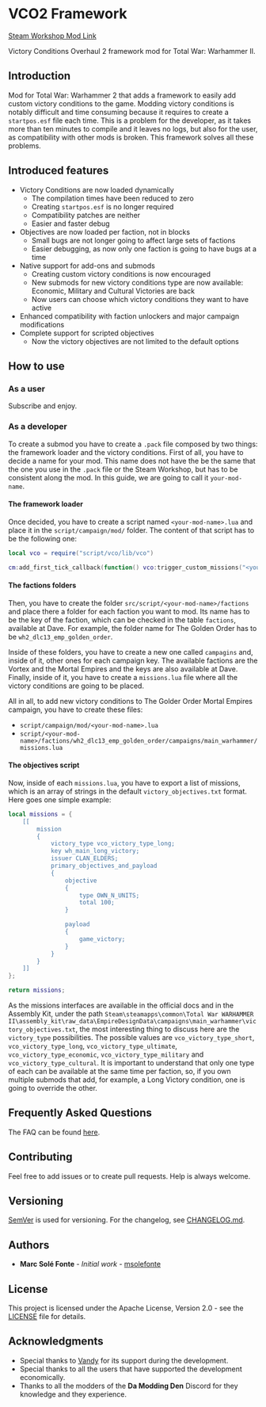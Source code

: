 # VCO2 Framework

[Steam Workshop Mod Link](#)

Victory Conditions Overhaul 2 framework mod for Total War: Warhammer II.

## Introduction

Mod for Total War: Warhammer 2 that adds a framework to easily add custom victory conditions to the game. Modding 
victory conditions is notably difficult and time consuming because it requires to create a `startpos.esf` file each 
time. This is a problem for the developer, as it takes more than ten minutes to compile and it leaves no logs, but also 
for the user, as compatibility with other mods is broken. This framework solves all these problems.

## Introduced features

* Victory Conditions are now loaded dynamically
    * The compilation times have been reduced to zero
    * Creating `startpos.esf` is no longer required
    * Compatibility patches are neither
    * Easier and faster debug
* Objectives are now loaded per faction, not in blocks
    * Small bugs are not longer going to affect large sets of factions
    * Easier debugging, as now only one faction is going to have bugs at a time
* Native support for add-ons and submods
    * Creating custom victory conditions is now encouraged
    * New submods for new victory conditions type are now available: Economic, Military and Cultural Victories are back
    * Now users can choose which victory conditions they want to have active
* Enhanced compatibility with faction unlockers and major campaign modifications
* Complete support for scripted objectives
    * Now the victory objectives are not limited to the default options
    
## How to use

### As a user

Subscribe and enjoy.

### As a developer

To create a submod you have to create a `.pack` file composed by two things: the framework loader and the victory 
conditions. First of all, you have to decide a name for your mod. This name does not have the be the same that the
one you use in the `.pack` file or the Steam Workshop, but has to be consistent along the mod. In this guide, we are 
going to call it `your-mod-name`.

#### The framework loader

Once decided, you have to create a script named `<your-mod-name>.lua` and place it in the `script/campaign/mod/` folder.
The content of that script has to be the following one:

```lua
local vco = require("script/vco/lib/vco")

cm:add_first_tick_callback(function() vco:trigger_custom_missions("<your-mod-name>") end);
```

#### The factions folders

Then, you have to create the folder `src/script/<your-mod-name>/factions` and place there a folder for each faction you 
want to mod. Its name has to be the key of the faction, which can be checked in the table `factions`, available at Dave.
For example, the folder name for The Golden Order has to be `wh2_dlc13_emp_golden_order`.

Inside of these folders, you have to create a new one called `campagins` and, inside of it, other ones for each campaign
key. The available factions are the Vortex and the Mortal Empires and the keys are also available at Dave. Finally, 
inside of it, you have to create a `missions.lua` file where all the victory conditions are going to be placed.

All in all, to add new victory conditions to The Golder Order Mortal Empires campaign, you have to create these files:

* `script/campaign/mod/<your-mod-name>.lua`
* `script/<your-mod-name>/factions/wh2_dlc13_emp_golden_order/campaigns/main_warhammer/missions.lua`

#### The objectives script

Now, inside of each `missions.lua`, you have to export a list of missions, which is an array of strings in the default
`victory_objectives.txt` format. Here goes one simple example:

```lua
local missions = {
    [[
 		mission
		{
			victory_type vco_victory_type_long;
			key wh_main_long_victory;
			issuer CLAN_ELDERS;
			primary_objectives_and_payload
			{
				objective
				{
					type OWN_N_UNITS;
					total 100;
				}

				payload
				{
					game_victory;
				}
			}
		}
    ]]
};

return missions;
```

As the missions interfaces are available in the official docs and in the Assembly Kit, under the path 
`Steam\steamapps\common\Total War WARHAMMER II\assembly_kit\raw_data\EmpireDesignData\campaigns\main_warhammer\victory_objectives.txt`,
the most interesting thing to discuss here are the `victory_type` possibilities. The possible values are 
`vco_victory_type_short`, `vco_victory_type_long`, `vco_victory_type_ultimate`, `vco_victory_type_economic`, 
`vco_victory_type_military` and `vco_victory_type_cultural`. It is important to understand that only one type of each
can be available at the same time per faction, so, if you own multiple submods that add, for example, a Long Victory
condition, one is going to override the other.

## Frequently Asked Questions

The FAQ can be found [here](https://www.github.com/msolefonte/tww2-vco2-framework/docs/faq.md). 

## Contributing

Feel free to add issues or to create pull requests. Help is always welcome.

## Versioning

[SemVer](http://semver.org/) is used for versioning. For the changelog, see [CHANGELOG.md](CHANGELOG.md). 

## Authors

* **Marc Solé Fonte** - *Initial work* - [msolefonte](https://github.com/msolefonte)

## License

This project is licensed under the Apache License, Version 2.0 - see the [LICENSE](LICENSE) file for details.

## Acknowledgments

* Special thanks to [Vandy](https://github.com/chadvandy) for its support during the development.
* Special thanks to all the users that have supported the development economically.
* Thanks to all the modders of the **Da Modding Den** Discord for they knowledge and they experience.
